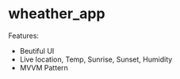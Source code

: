 # wheather_app

Features:
  - Beutiful UI
  - Live location, Temp, Sunrise, Sunset, Humidity
  - MVVM Pattern



